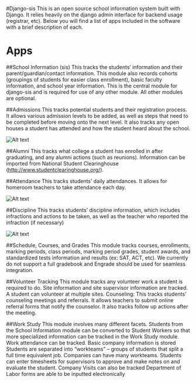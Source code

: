 #Django-sis 
This is an open source school information system built with Django. It relies heavily on the django admin interface for backend usage (registrar, etc). Below you will find a list of apps included in the software with a brief description of each.

# Apps

##School Information (sis)
This tracks the students’ information and their parent/guardian/contact information. This module also records cohorts (groupings of students for easier class enrollment), basic faculty information, and school year information. This is the central module for django-sis and is required for use of any other module. All other modules are optional.

##Admissions
This tracks potential students and their registration process. It allows various admission levels to be added, as well as steps that need to be completed before moving onto the next level. It also tracks any open houses a student has attended and how the student heard about the school.

![Alt text](https://raw.github.com/burke-software/django-sis/master/screenshots/funnel.png)

##Alumni 
This tracks what college a student has enrolled in after graduating, and any alumni actions (such as reunions). Information can be imported from National Student Clearinghouse (http://www.studentclearinghouse.org/).

##Attendance 
This tracks students’ daily attendances. It allows for homeroom teachers to take attendance each day.

![Alt text](https://raw.github.com/burke-software/django-sis/master/screenshots/attendance.png)

##Discipline
This tracks students’ discipline information, which includes infractions and actions to be taken, as well as the teacher who reported the infraction (if necessary)

![Alt text](https://raw.github.com/burke-software/django-sis/master/screenshots/discipline.png)

##Schedule, Courses, and Grades
This module tracks courses, enrollments, marking periods, class periods, marking period grades, student awards, and standardized tests information and results (ex: SAT, ACT, etc). We currently do not support a full gradebook and Engrade should be used for seamless integration.

##Volunteer Tracking
This module tracks any volunteer work a student is required to do. Site information and site supervisor information are tracked. A student can volunteer at multiple sites.
Counseling: This tracks students’ counseling meetings and referrals. It allows teachers to submit online referral forms that notify the counselor. It also tracks follow up actions after the meeting.

##Work Study 
This module involves many different facets. Students from the School Information module can be converted to Student Workers so that more specialized information can be tracked in the Work Study module. 
  Work attendance can be tracked. 
  Basic company information is stored
  Students  are separated into “workteams” – groups of students that split a full time equivalent job. 
  Companies can have many workteams. 
  Students can enter timesheets for supervisors to approve and make notes on and evaluate the student. 
  Company Visits can also be tracked
  Department of Labor forms are able to be inputted electronically




